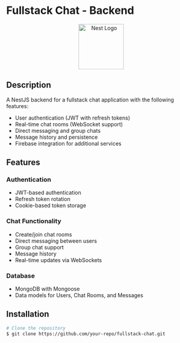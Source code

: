 # Fullstack Chat - Backend

<p align="center">
  <a href="http://nestjs.com/" target="blank"><img src="https://nestjs.com/img/logo-small.svg" width="120" alt="Nest Logo" /></a>
</p>

## Description

A NestJS backend for a fullstack chat application with the following features:

- User authentication (JWT with refresh tokens)
- Real-time chat rooms (WebSocket support)
- Direct messaging and group chats
- Message history and persistence
- Firebase integration for additional services

## Features

### Authentication

- JWT-based authentication
- Refresh token rotation
- Cookie-based token storage

### Chat Functionality

- Create/join chat rooms
- Direct messaging between users
- Group chat support
- Message history
- Real-time updates via WebSockets

### Database

- MongoDB with Mongoose
- Data models for Users, Chat Rooms, and Messages

## Installation

```bash
# Clone the repository
$ git clone https://github.com/your-repo/fullstack-chat.git

```
